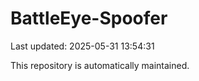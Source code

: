 # BattleEye-Spoofer

Last updated: 2025-05-31 13:54:31

This repository is automatically maintained.

